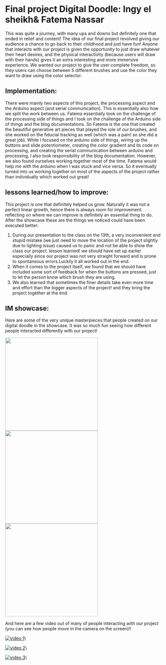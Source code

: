 
# Final project Digital Doodle: Ingy el sheikh& Fatema Nassar

This was quite a journey, with many ups and downs but definitely one that ended in relief and content! The idea of our final project revolved giving our audience a chance to go back to their childhood and just have fun! Anyone that interacts with our project is given the opportunity to just draw whatever their heart desires, and the physical interactivity (because users will draw with their hands)  gives it an extra interesting and more immersive experience. We wanted our project to give the user complete freedom, so they users can choose between 5 different brushes and use the color they want to draw using the color selector.
## Implementation:

There were mainly two aspects of this project, the processing aspect and the Arduino aspect (and serial communication). This is essentially also how we split the work between us. Fatema essentially took on the challenge of the processing side of things and I took on the challenge of the Arduino side of things and the blog documentations. So Fatema is the one that created the beautiful generative art pieces that played the role of our brushes, and she worked on the fiducial tracking as well (which was a pain! so she did a great job). While I focused on the arduino side of things, wiring up the buttons and slide potentiometer, creating the color gradient and its code on processing, and creating the serial communication between arduino and processing, I also took responsibility of the blog documentation. However, we also found ourselves working together most of the time, Fatema would help me with the arduino when I was stuck and vice versa. So it eventually turned into us working together on most of the aspects of the project rather than individually which worked out great!
## lessons learned/how to improve:

This project is one that definitely helped us grow. Naturally it was not a perfect linear growth, hence there is always room for improvement. reflecting on where we can improve is definitely an essential thing to do. After the showcase these are the things we noticed could have been executed better:

1. During our presentation to the class on the 13th, a very inconvenient and stupid mistake (we just need to move the location of the project slightly due to lighting issue) caused us to panic and not be able to show the class our project. lesson learned! we should have set up earlier especially since our project was not very straight forward and is prone to spontaneous errors.Luckily it all worked out in the end.
2. When it comes to the project itself, we found that we should have included some sort of feedback for when the buttons are pressed, just to let the person know which brush they are using.
3. We also learned that sometimes the finer details take even more time and effort than the bigger aspects of the project! and they bring the project together at the end.

## IM showcase:

Here are some of the very unique masterpieces that people created on our digital doodle in the showcase. It was so much fun seeing how different people interacted differently with our project!

<img src="https://intro.nyuadim.com/wp-content/uploads/2021/12/drawing-768x574.png" width="300"/>
<img src="https://intro.nyuadim.com/wp-content/uploads/2021/12/IMG_4442-768x576.png" width="300"/>
<img src="https://intro.nyuadim.com/wp-content/uploads/2021/12/IMG_4452-768x576.png" width="300"/>

And here are a few video out of many of people interacting with our project (you can see how people move in the camera on the screen)!!

[![video 1](https://vimeo.com/657145943)](https://vimeo.com/657145943)\

[![video 2](https://vimeo.com/657145943)](https://vimeo.com/657146942)\

[![video 3](https://vimeo.com/657145943)](https://vimeo.com/657147229)\
